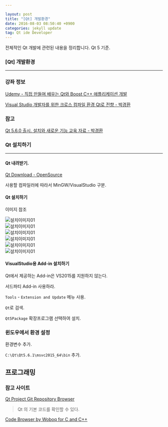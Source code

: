 ```yaml
---

layout: post
title: "[Qt] 개발환경"
date: 2016-08-03 08:50:40 +0900
categories: jekyll update
tag: Qt ide Developer
---
```

전체적인 Qt 개발에 관련된 내용을 정리합니다. Qt 5 기준. 


### [Qt] 개발환경
------

### 강좌 정보


[Udemy - 직접 만들며 배우는 Qt와 Boost C++ 애플리케이션 개발](http://www.udemy.com)

[Visual Studio 개발자를 위한 크로스 컴파일 환경 Qt로 전향 - 박경환](https://youtu.be/RubkgDIC0ng)


### 참고


[Qt 5.6.0 출시. 설치와 새로운 기능 교육 자료 - 박경환](https://youtu.be/nRHH40LzcE0)


### Qt 설치하기
-----------

#### Qt 내려받기.

[Qt Download - OpenSource](https://www.qt.io/download-open-source/)

사용할 컴파일러에 따라서 MinGW/VisualStudio 구분.

#### Qt 설치하기

이미지 참조

![설치이미지01]()  
![설치이미지01]()  
![설치이미지01]()  
![설치이미지01]()  
![설치이미지01]()  
![설치이미지01]()

#### VisualStudio용 Add-in 설치하기

Qt에서 제공하는 Add-in은 VS2015를 지원하지 않는다.

서드파티 Add-in 사용하라.

`Tools` - `Extension and Update` 메뉴 사용.

`Qt`로 검색.

`Qt5Package` 확장프로그램 선택하여 설치.

### 윈도우에서 환경 설정

환경변수 추가.

`C:\Qt\Qt5.6.1\msvc2015_64\bin` 추가.


프로그래밍
----------

### 참고 사이트

[Qt Project Git Repository Browser](http://code.qt.io/cgit/)

> Qt 의 기본 코드를 확인할 수 있다.

[Code Browser by Woboq for C and C++](https://woboq.com/codebrowser.html)


